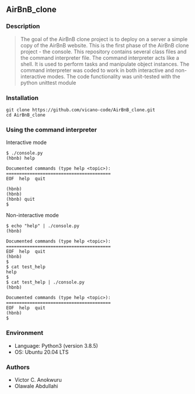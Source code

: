 ## AirBnB_clone

### Description
> The goal of the AirBnB clone project is to deploy on a server a simple copy of the AirBnB website.
> This is the first phase of the AirBnB clone project - the console.
> This repository contains several class files and the command interpreter file.
> The command interpreter acts like a shell. It is used to perform tasks and manipulate object instances. 
> The command interpreter was coded to work in both interactive and non-interactive modes.
> The code functionality was unit-tested with the python unittest module

### Installation
```
git clone https://github.com/vicano-code/AirBnB_clone.git
cd AirBnB_clone
```

### Using the command interpreter
Interactive mode
```
$ ./console.py
(hbnb) help

Documented commands (type help <topic>):
========================================
EOF  help  quit

(hbnb) 
(hbnb) 
(hbnb) quit
$
```
Non-interactive mode
```
$ echo "help" | ./console.py
(hbnb)

Documented commands (type help <topic>):
========================================
EOF  help  quit
(hbnb) 
$
$ cat test_help
help
$
$ cat test_help | ./console.py
(hbnb)

Documented commands (type help <topic>):
========================================
EOF  help  quit
(hbnb) 
$
```

### Environment
* Language: Python3 (version 3.8.5)
* OS: Ubuntu 20.04 LTS

### Authors
* Victor C. Anokwuru
* Olawale Abdullahi
